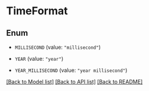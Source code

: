 # TimeFormat

## Enum


* `MILLISECOND` (value: `"millisecond"`)

* `YEAR` (value: `"year"`)

* `YEAR_MILLISECOND` (value: `"year millisecond"`)


[[Back to Model list]](../README.md#documentation-for-models) [[Back to API list]](../README.md#documentation-for-api-endpoints) [[Back to README]](../README.md)


